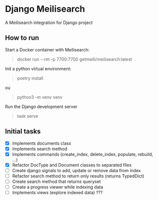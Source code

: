 # Django Meilisearch

A Meilisearch integration for Django project

## How to run

Start a Docker container with Meilisearch:

> docker run --rm -p 7700:7700 getmeili/meilisearch:latest

Init a python virtual environment:

> poetry install

ou

> python3 -m venv venv

Run the Django development server

> task serve

## Initial tasks

- [x] Implements documents class
- [x] Implements search method
- [x] Implements commands (create_index, delete_index, populate, rebuild, ...)
- [x] Refactor DocType and Document classes to separated files
- [ ] Create django signals to add, update or remove data from index
- [ ] Refactor search method to return only results (returns TypedDict)
- [ ] Create search method that returns queryset
- [ ] Create a progress viewer while indexing data
- [ ] Implements views (explore indexed data) ???
